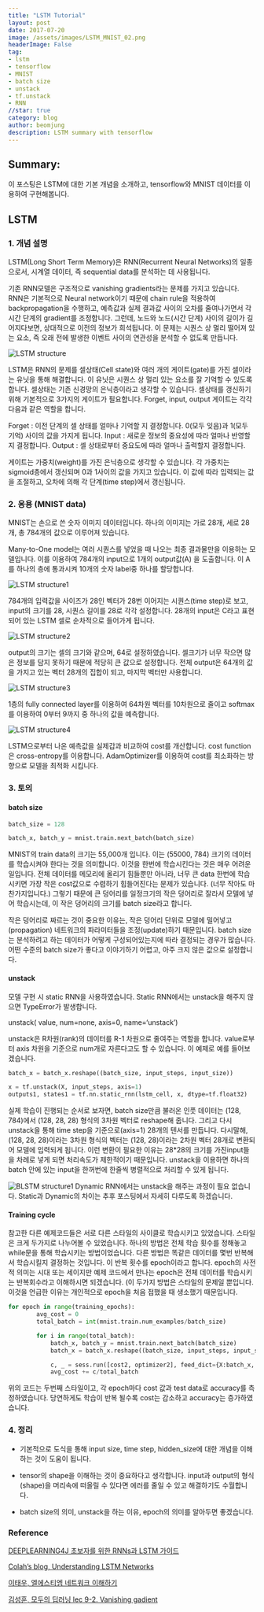 ```yaml
---
title: "LSTM Tutorial"
layout: post
date: 2017-07-20
image: /assets/images/LSTM_MNIST_02.png
headerImage: False
tag:
- lstm
- tensorflow
- MNIST
- batch size
- unstack
- tf.unstack
- RNN
//star: true
category: blog
author: beomjung
description: LSTM summary with tensorflow
---
```


## Summary:

이 포스팅은 LSTM에 대한 기본 개념을 소개하고, tensorflow와 MNIST 데이터를 이용하여 구현해봅니다.



## LSTM 


### 1. 개념 설명

LSTM(Long Short Term Memory)은 RNN(Recurrent Neural Networks)의 일종으로서, 시계열 데이터, 즉 sequential data를 분석하는 데 사용됩니다. 

기존 RNN모델은 구조적으로 vanishing gradients라는 문제를 가지고 있습니다. RNN은 기본적으로 Neural network이기 때문에 chain rule을 적용하여 backpropagation을 수행하고, 예측값과 실제 결과값 사이의 오차를 줄여나가면서 각 시간 단계의 gradient를 조정합니다. 그런데, 노드와 노드(시간 단계) 사이의 길이가 길어지다보면, 상대적으로 이전의 정보가 희석됩니다. 이 문제는 시퀀스 상 멀리 떨어져 있는 요소, 즉 오래 전에 발생한 이벤트 사이의 연관성을 분석할 수 없도록 만듭니다.


![LSTM structure](/assets/images/LSTM_MNIST_00.png)

LSTM은 RNN의 문제를 셀상태(Cell state)와 여러 개의 게이트(gate)를 가진 셀이라는 유닛을 통해 해결합니다. 이 유닛은 시퀀스 상 멀리 있는 요소를 잘 기억할 수 있도록 합니다. 셀상태는 기존 신경망의 은닉층이라고 생각할 수 있습니다. 셀상태를 갱신하기 위해 기본적으로 3가지의 게이트가 필요합니다. Forget, input, output 게이트는 각각 다음과 같은 역할을 합니다. 

 Forget : 이전 단계의 셀 상태를 얼마나 기억할 지 결정합니다. 0(모두 잊음)과 1(모두 기억) 사이의 값을 가지게 됩니다.
 Input : 새로운 정보의 중요성에 따라 얼마나 반영할지 결정합니다.
 Output : 셀 상태로부터 중요도에 따라 얼마나 출력할지 결정합니다.

게이트는 가중치(weight)를 가진 은닉층으로 생각할 수 있습니다. 각 가중치는 sigmoid층에서 갱신되며 0과 1사이의 값을 가지고 있습니다. 이 값에 따라 입력되는 값을 조절하고, 오차에 의해 각 단계(time step)에서 갱신됩니다.
 


### 2. 응용 (MNIST data)

 MNIST는 손으로 쓴 숫자 이미지 데이터입니다. 하나의 이미지는 가로 28개, 세로 28개, 총 784개의 값으로 이루어져 있습니다. 

Many-to-One model는 여러 시퀀스를 넣었을 때 나오는 최종 결과물만을 이용하는 모델입니다. 이를 이용하여 784개의 input으로 1개의 output값(A) 을 도출합니다. 이 A를 하나의 층에 통과시켜 10개의 숫자 label중 하나를 할당합니다. 

![LSTM structure1](/assets/images/LSTM_MNIST_01.png)

784개의 입력값을 사이즈가 28인 벡터가 28번 이어지는 시퀀스(time step)로 보고, input의 크기를 28, 시퀀스 길이를 28로 각각 설정합니다. 28개의 input은 C라고 표현되어 있는 LSTM 셀로 순차적으로 들어가게 됩니다.

![LSTM structure2](/assets/images/LSTM_MNIST_02.png)

output의 크기는 셀의 크기와 같으며, 64로 설정하였습니다. 셀크기가 너무 작으면 많은 정보를 담지 못하기 때문에 적당히 큰 값으로 설정합니다. 전체 output은 64개의 값을 가지고 있는 벡터 28개의 집합이 되고, 마지막 벡터만 사용합니다. 

![LSTM structure3](/assets/images/LSTM_MNIST_03.png)

1층의 fully connected layer를 이용하여 64차원 벡터를 10차원으로 줄이고 softmax를 이용하여 0부터 9까지 중 하나의 값을 예측합니다.

![LSTM structure4](/assets/images/LSTM_MNIST_04.png)

LSTM으로부터 나온 예측값을 실제갑과 비교하여 cost를 개산합니다. cost function은 cross-entropy를 이용합니다. AdamOptimizer를 이용하여 cost를 최소화하는 방향으로 모델을 최적화 시킵니다.


### 3. 토의

#### **batch size**

```python
batch_size = 128 

batch_x, batch_y = mnist.train.next_batch(batch_size)
```
MNIST의 train data의 크기는 55,000개 입니다. 이는 (55000, 784) 크기의 데이터를 학습시켜야 한다는 것을 의미합니다. 이것을 한번에 학습시킨다는 것은 매우 어려운 일입니다. 전체 데이터를 메모리에 올리기 힘들뿐만 아니라, 너무 큰 data 한번에 학습시키면 가장 작은 cost값으로 수렴하기 힘들어진다는 문제가 있습니다. (너무 작아도 마찬가지입니다.) 그렇기 때문에 큰 덩어리를 일정크기의 작은 덩어리로 잘라서 모델에 넣어 학습시는데, 이 작은 덩어리의 크기를 batch size라고 합니다. 

작은 덩어리로 짜르는 것이 중요한 이유는, 작은 덩어리 단위로 모델에 밀어넣고(propagation) 네트워크의 파라미터들을 조정(update)하기 때문입니다. batch size는 분석하려고 하는 데이터가 어떻게 구성되어있는지에 따라 결정되는 경우가 많습니다. 어떤 수준의 batch size가 좋다고 이야기하기 어렵고, 아주 크지 않은 값으로 설정합니다.

#### **unstack**

모델 구현 시 static RNN을 사용하였습니다. Static RNN에서는 unstack을 해주지 않으면 TypeError가 발생합니다.

unstack( value, num=none, axis=0, name=‘unstack’)

unstack은 R차원(rank)의 데이터를 R-1 차원으로 줄여주는 역할을 합니다. value로부터 axis 차원을 기준으로 num개로 자른다고도 할 수 있습니다. 이 예제로 예를 들어보겠습니다. 

```python
batch_x = batch_x.reshape((batch_size, input_steps, input_size))

x = tf.unstack(X, input_steps, axis=1)
outputs1, states1 = tf.nn.static_rnn(lstm_cell, x, dtype=tf.float32)
```
실제 학습이 진행되는 순서로 보자면, batch size만큼 불러온 인풋 데이터는 (128, 784)에서 (128, 28, 28) 형식의 3차원 벡터로 reshape해 줍니다. 그리고 다시 unstack을 통해 time step을 기준으로(axis=1) 28개의 텐서를 만듭니다. 다시말해, (128, 28, 28)이라는 3차원 형식의 벡터는 (128, 28)이라는 2차원 벡터 28개로 변환되어 모델에 입력되게 됩니다. 이런 변환이 필요한 이유는 28*28의 크기를 가진input들을 차례로 넣게 되면 처리속도가 제한적이기 때문입니다. unstack을 이용하면 하나의 batch 안에 있는 input을 한꺼번에 한줄씩 병렬적으로 처리할 수 있게 됩니다. 

![BLSTM structure1](/assets/images/LSTM_MNIST_05.png)
Dynamic RNN에서는 unstack을 해주는 과정이 필요 없습니다. Static과 Dynamic의 차이는 추후 포스팅에서 자세히 다루도록 하겠습니다.

#### **Training cycle**

참고한 다른 예제코드들은 서로 다른 스타일의 사이클로 학습시키고 있었습니다. 스타일은 크게 두가지로 나누어볼 수 있었습니다. 하나의 방법은 전체 학습 횟수를 정해놓고 while문을 통해 학습시키는 방법이었습니다. 다른 방법은 똑같은 데이터를 몇번 반복해서 학습시킬지 결정하는 것입니다. 이 반복 횟수를 epoch이라고 합니다. epoch의 사전적 의미는 시대 또는 세이지만 예제 코드에서 만나는 epoch은 전체 데이터를 학습시키는 반복회수라고 이해하시면 되겠습니다. (이 두가지 방법은 스타일의 문제일 뿐입니다. 이것을 언급한 이유는 개인적으로 epoch을 처음 접했을 때 생소했기 때문입니다.

```python
for epoch in range(training_epochs):
        avg_cost = 0
        total_batch = int(mnist.train.num_examples/batch_size)

        for i in range(total_batch):
            batch_x, batch_y = mnist.train.next_batch(batch_size)
            batch_x = batch_x.reshape((batch_size, input_steps, input_size))

            c, _ = sess.run([cost2, optimizer2], feed_dict={X:batch_x, Y:batch_y})   
            avg_cost += c/total_batch
```

위의 코드는 두번째 스타일이고, 각 epoch마다 cost 값과 test data로 accuracy를 측정하였습니다. 당연하게도 학습이 반복 될수록 cost는 감소하고 accuracy는 증가하였습니다. 

### 4. 정리

- 기본적으로 도식을 통해 input size, time step, hidden_size에 대한 개념을 이해하는 것이 도움이 됩니다.

- tensor의 shape을 이해하는 것이 중요하다고 생각합니다. input과 output의 형식(shape)을 머리속에 떠올릴 수 있다면 에러를 줄일 수 있고 해결하기도 수월합니다.

-  batch size의 의미, unstack을 하는 이유, epoch의 의미를 알아두면 좋겠습니다.

### Reference
[DEEPLEARNING4J 초보자를 위한 RNNs과 LSTM 가이드](https://deeplearning4j.org/kr/lstm#vanishing)

[Colah’s blog, Understanding LSTM Networks](http://colah.github.io/posts/2015-08-Understanding-LSTMs/)

[이태우, 엘에스티엠 네트워크 이해하기](http://www.whydsp.org/280)

[김성훈, 모두의 딥러닝 lec 9-2. Vanishing gadient](https://www.youtube.com/watch?v=cKtg_fpw88c&list=PLlMkM4tgfjnLSOjrEJN31gZATbcj_MpUm&index=30)
